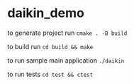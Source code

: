 # daikin_demo

to generate project run  `cmake . -B build`

to build run `cd build && make`

to run sample main application `./daikin`

to run tests `cd test && ctest`
